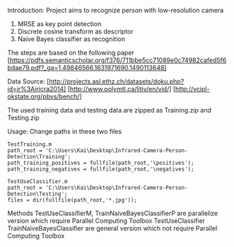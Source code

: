 Introduction:
Project aims to recognize person with low-resolution camera
1. MRSE as key point detection
2. Discrete cosine transform as descriptor
3. Naive Bayes classifier as recognition

The steps are based on the following paper
[https://pdfs.semanticscholar.org/f376/711bbe5cc71089e0c74982cafed5f6bdae79.pdf?_ga=1.49846566.1631971690.1490113648]

Data Source:
[http://projects.asl.ethz.ch/datasets/doku.php?id=ir%3Airicra2014]
[http://www.polymtl.ca/litiv/en/vid/]
[http://vcipl-okstate.org/pbvs/bench/]

The used training data and testing data are zipped as Training.zip and Testing.zip

Usage:
Change paths in these two files
```
TestTraining.m
path_root = 'C:\Users\Kai\Desktop\Infrared-Camera-Person-Detection\Training';
path_training_positives = fullfile(path_root,'\positives');
path_training_negatives = fullfile(path_root,'\negatives');
```
```
TestUseClassifier.m
path_root = 'C:\Users\Kai\Desktop\Infrared-Camera-Person-Detection\Testing';
files = dir(fullfile(path_root,'*.jpg'));
```

Methods
TestUseClassifierM, TrainNaiveBayesClassifierP are parallelize version which require Parallel Computing Toolbox 
TestUseClassifier TrainNaiveBayesClassifier are general version which not require Parallel Computing Toolbox 
